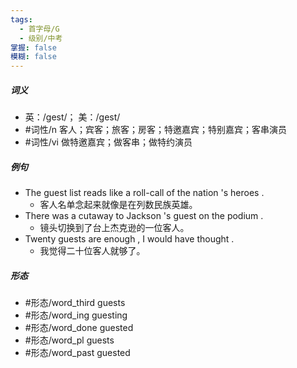 ```yaml
---
tags:
  - 首字母/G
  - 级别/中考
掌握: false
模糊: false
---
```

##### 词义
- 英：/ɡest/； 美：/ɡest/
- #词性/n  客人；宾客；旅客；房客；特邀嘉宾；特别嘉宾；客串演员
- #词性/vi  做特邀嘉宾；做客串；做特约演员
##### 例句
- The guest list reads like a roll-call of the nation 's heroes .
	- 客人名单念起来就像是在列数民族英雄。
- There was a cutaway to Jackson 's guest on the podium .
	- 镜头切换到了台上杰克逊的一位客人。
- Twenty guests are enough , I would have thought .
	- 我觉得二十位客人就够了。
##### 形态
- #形态/word_third guests
- #形态/word_ing guesting
- #形态/word_done guested
- #形态/word_pl guests
- #形态/word_past guested
